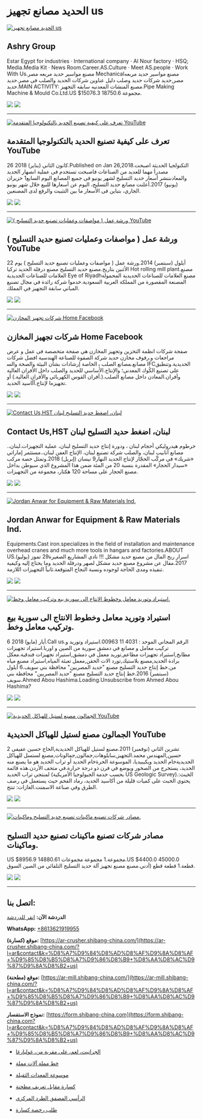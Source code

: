 # الحديد مصانع تجهيز us

<a href="https://swt.shibang-china.com/?l=ar&img&k=%D8%A7%D9%84%D8%AD%D8%AF%D9%8A%D8%AF+%D9%85%D8%B5%D8%A7%D9%86%D8%B9+%D8%AA%D8%AC%D9%87%D9%8A%D8%B2+us" target="_blank">![الحديد مصانع تجهيز us](http://static.shibang-china.com/all-800x300/208.jpg)</a>

## Ashry Group
Estar Egypt for industries &middot; International company &middot; Al Nour factory &middot; HSQ; Media.Media Kit &middot; News Room.Career.AS.Culture &middot; Meet AS.people &middot; Work With Us.مصنع مواسير حديد مربعه مصر Mechanicalمصنع مواسير حديد مربعه مصر,حديد شركات حديد وصلب دليل عناوين شركات الحديد والصلب فى مصر.حديد حديد.MAIN ACTIVITY: مصنع المنشات المعدنيه سابقه التجهيز.Pipe Making Machine &amp; Mould Co.Ltd.US $15076.3 18750.6 مجموعة.


<a href="https://whatsapp.shibangsoft.com/WhatsApp.php" target="_blank" title="WhatsApp">![](http://static.shibang-china.com/icon/whatsapp.png)</a> <a href="https://swt.shibang-china.com/?l=ar&icon&k=%D8%A7%D9%84%D8%AD%D8%AF%D9%8A%D8%AF+%D9%85%D8%B5%D8%A7%D9%86%D8%B9+%D8%AA%D8%AC%D9%87%D9%8A%D8%B2+us" target="_blank">![](http://static.shibang-china.com/icon/chat-ar.png)</a>

---

<a href="https://swt.shibang-china.com/?l=ar&img&k=%D8%A7%D9%84%D8%AD%D8%AF%D9%8A%D8%AF+%D9%85%D8%B5%D8%A7%D9%86%D8%B9+%D8%AA%D8%AC%D9%87%D9%8A%D8%B2+us" target="_blank">![تعرف على كيفية تصنيع الحديد بالتكنولوجيا المتقدمة YouTube](http://static.shibang-china.com/all-800x300/717.jpg)</a>

## تعرف على كيفية تصنيع الحديد بالتكنولوجيا المتقدمة YouTube
26 كانون الثاني (يناير) 2018.Published on Jan 26,2018.التكنولجيا الحديثة اصبحت مصدرأ مهما للعديد من الصناعات فاصبحت تستخدم فى عملية انصهار الحديد والمعادنننشر أسعار حديد التسليح لشهر يونيو فى جميع المصانع اليوم السابع1 حزيران (يونيو) 2017.أعلنت مصانع حديد التسليح، اليوم عن أسعارها للبيع خلال شهر يونيو الجاري، بتباين فى الأسعار ما بين التثبيت والرفع لدى المصنعين.


<a href="https://whatsapp.shibangsoft.com/WhatsApp.php" target="_blank" title="WhatsApp">![](http://static.shibang-china.com/icon/whatsapp.png)</a> <a href="https://swt.shibang-china.com/?l=ar&icon&k=%D8%A7%D9%84%D8%AD%D8%AF%D9%8A%D8%AF+%D9%85%D8%B5%D8%A7%D9%86%D8%B9+%D8%AA%D8%AC%D9%87%D9%8A%D8%B2+us" target="_blank">![](http://static.shibang-china.com/icon/chat-ar.png)</a>

---

<a href="https://swt.shibang-china.com/?l=ar&img&k=%D8%A7%D9%84%D8%AD%D8%AF%D9%8A%D8%AF+%D9%85%D8%B5%D8%A7%D9%86%D8%B9+%D8%AA%D8%AC%D9%87%D9%8A%D8%B2+us" target="_blank">![ورشة عمل ( مواصفات وعمليات تصنيع حديد التسليح ) YouTube](http://static.shibang-china.com/all-800x300/583.jpg)</a>

## ورشة عمل ( مواصفات وعمليات تصنيع حديد التسليح ) YouTube
22 أيلول (سبتمبر) 2014.ورشة عمل ( مواصفات وعمليات تصنيع حديد التسليح ) يوم الأثنين بتاريخ.مصنع حديد التسليح مصنع درفلة الحديد تركيا Hot rolling mill plant.مصنع العلامات للصناعات الحديدية Eye of Riyadhمصنع العلامات للصناعات الحديدية المحمولة المصنعة المقصورة من المملكة العربية السعودية.خدموا شركة رائدة في مجال تصنيع المباني سابقة التجهيز في المملك.


<a href="https://whatsapp.shibangsoft.com/WhatsApp.php" target="_blank" title="WhatsApp">![](http://static.shibang-china.com/icon/whatsapp.png)</a> <a href="https://swt.shibang-china.com/?l=ar&icon&k=%D8%A7%D9%84%D8%AD%D8%AF%D9%8A%D8%AF+%D9%85%D8%B5%D8%A7%D9%86%D8%B9+%D8%AA%D8%AC%D9%87%D9%8A%D8%B2+us" target="_blank">![](http://static.shibang-china.com/icon/chat-ar.png)</a>

---

<a href="https://swt.shibang-china.com/?l=ar&img&k=%D8%A7%D9%84%D8%AD%D8%AF%D9%8A%D8%AF+%D9%85%D8%B5%D8%A7%D9%86%D8%B9+%D8%AA%D8%AC%D9%87%D9%8A%D8%B2+us" target="_blank">![شركات تجهيز المخازن Home Facebook](http://static.shibang-china.com/all-800x300/1381.jpg)</a>

## شركات تجهيز المخازن Home Facebook
صفحة شركات انظمة التخزين وتجهيز المخازن هي صفحة متخصصة فى عمل و عرض مراجعات و.رفوف مخازن حديد شركة الصفوة للصناعة الهندسية افضل شركات مصانع.ﻤﺼﺎﻧﻊ اﻟﺼﻠﺐ ﺑ اﻟﺨﺎﺻﺔ إرﺷﺎدات ﺑﺸﺄن اﻟﺒﻴﺌﺔ واﻟﺼﺤﺔ واﻟﺴ IFCاﻟﺤﺪﻳﺪﻳﺔ.وﺗﻨﻄﺒﻖ ﻋﻠﻰ ﺗﺼﻨﻴﻊ اﻟﻜُﻮك اﻟﻤﻌﺪﻧﻲ؛ واﻹﻧﺘﺎج.اﻷﺳﺎﺳﻲ ﻟﻠﺤﺪﻳﺪ واﻟﺼﻠﺐ داﺧﻞ اﻷﻓﺮان اﻟﻌﺎﻟﻴﺔ وأﻓﺮان.اﻟﻤﻌﺎدن داﺧﻞ ﻣﺼﺎﻧﻊ اﻟﺼﻠﺐ.(.أﻓﺮان اﻟﻘﻮس اﻟﻜﻬﺮﺑﺎﺋﻲ واﻷﻓﺮان اﻟﻌﺎﻟﻴﺔ.) أو ﺗﺠﻬﻴﺰهﺎ ﻹﻧﺘﺎج.أآﺎﺳﻴﺪ اﻟﺤﺪﻳﺪ.


<a href="https://whatsapp.shibangsoft.com/WhatsApp.php" target="_blank" title="WhatsApp">![](http://static.shibang-china.com/icon/whatsapp.png)</a> <a href="https://swt.shibang-china.com/?l=ar&icon&k=%D8%A7%D9%84%D8%AD%D8%AF%D9%8A%D8%AF+%D9%85%D8%B5%D8%A7%D9%86%D8%B9+%D8%AA%D8%AC%D9%87%D9%8A%D8%B2+us" target="_blank">![](http://static.shibang-china.com/icon/chat-ar.png)</a>

---

<a href="https://swt.shibang-china.com/?l=ar&img&k=%D8%A7%D9%84%D8%AD%D8%AF%D9%8A%D8%AF+%D9%85%D8%B5%D8%A7%D9%86%D8%B9+%D8%AA%D8%AC%D9%87%D9%8A%D8%B2+us" target="_blank">![Contact Us,HST لبنان، اضغط حديد التسليح لبنان](http://static.shibang-china.com/all-800x300/241.jpg)</a>

## Contact Us,HST لبنان، اضغط حديد التسليح لبنان
.خرطوم هيدروليكي أحجام لبنان ، ودورة إنتاج حديد التسليح لبنان، عملية التجهيزات.لبنان، مصانع أنابيب لبنان، والصلب شركة تصنيع لبنان، الإنتاج العفن لبنان،.مستثمر إماراتي «شريك» في مركّب الحجّار لإنتاج الحديد النهار9 نيسان (إبريل) 2018.وتمثل حصة مركب «سيدار الحجار» المقدرة بنسبة 20 من المئة ضمن هذا المشروع الذي سيوطن بداخل مصنع الحجار على مساحة 120 هكتار، مجموعة من التجهيزات.


<a href="https://whatsapp.shibangsoft.com/WhatsApp.php" target="_blank" title="WhatsApp">![](http://static.shibang-china.com/icon/whatsapp.png)</a> <a href="https://swt.shibang-china.com/?l=ar&icon&k=%D8%A7%D9%84%D8%AD%D8%AF%D9%8A%D8%AF+%D9%85%D8%B5%D8%A7%D9%86%D8%B9+%D8%AA%D8%AC%D9%87%D9%8A%D8%B2+us" target="_blank">![](http://static.shibang-china.com/icon/chat-ar.png)</a>

---

<a href="https://swt.shibang-china.com/?l=ar&img&k=%D8%A7%D9%84%D8%AD%D8%AF%D9%8A%D8%AF+%D9%85%D8%B5%D8%A7%D9%86%D8%B9+%D8%AA%D8%AC%D9%87%D9%8A%D8%B2+us" target="_blank">![Jordan Anwar for Equipment &amp; Raw Materials Ind.](http://static.shibang-china.com/all-800x300/1405.jpg)</a>

## Jordan Anwar for Equipment &amp; Raw Materials Ind.
Equipments.Cast iron.specializes in the field of installation and maintenance overhead cranes and much more tools in hangars and factories.ABOUT US.اسرار ربح المال من مصنع حديد مشكل !!! نادي المشاريع الصغيرة29 تموز (يوليو) 2017.مقال عن مشروع مصنع حديد مشكل لصهر ودرفلة الحديد وما يحتاج إليه وكيفية تنفيذه ومدى الحاجة لوجوده ونسبة النجاج المتوقعة.ثانياً التجهيزات اللازمة.


<a href="https://whatsapp.shibangsoft.com/WhatsApp.php" target="_blank" title="WhatsApp">![](http://static.shibang-china.com/icon/whatsapp.png)</a> <a href="https://swt.shibang-china.com/?l=ar&icon&k=%D8%A7%D9%84%D8%AD%D8%AF%D9%8A%D8%AF+%D9%85%D8%B5%D8%A7%D9%86%D8%B9+%D8%AA%D8%AC%D9%87%D9%8A%D8%B2+us" target="_blank">![](http://static.shibang-china.com/icon/chat-ar.png)</a>

---

<a href="https://swt.shibang-china.com/?l=ar&img&k=%D8%A7%D9%84%D8%AD%D8%AF%D9%8A%D8%AF+%D9%85%D8%B5%D8%A7%D9%86%D8%B9+%D8%AA%D8%AC%D9%87%D9%8A%D8%B2+us" target="_blank">![استيراد وتوريد معامل وخطوط الانتاج الى سورية بيع وتركيب معامل وخط.](http://static.shibang-china.com/all-800x300/901.jpg)</a>

## استيراد وتوريد معامل وخطوط الانتاج الى سورية بيع وتركيب معامل وخط.
6 أيار (مايو) 2018.Call us.الرقم المجاني الموحد : 4031 11 00963.استيراد وتوريد و تركيب معامل و مصانع في دمشق سورية من الصين و اوربا.استيراد تجهيزات مطابخ,استيراد تجهيزات مطاعم,توريد معمل في دمشق,استيراد تجهيزات فندقية.معكل برادة الحديد,مصنع بلاستيك,تورد الات الحقن,معمل تعبئة المياه,استيراد مصنع مياه من.خط إنتاج حديد التسليح مصنع &quot;حديد المصريين&quot; محافظة بني سويف.6 أيلول (سبتمبر) 2016.خط إنتاج حديد التسليح مصنع &quot;حديد المصريين&quot; محافظة بني سويف.Ahmed Abou Hashima.Loading.Unsubscribe from Ahmed Abou Hashima?


<a href="https://whatsapp.shibangsoft.com/WhatsApp.php" target="_blank" title="WhatsApp">![](http://static.shibang-china.com/icon/whatsapp.png)</a> <a href="https://swt.shibang-china.com/?l=ar&icon&k=%D8%A7%D9%84%D8%AD%D8%AF%D9%8A%D8%AF+%D9%85%D8%B5%D8%A7%D9%86%D8%B9+%D8%AA%D8%AC%D9%87%D9%8A%D8%B2+us" target="_blank">![](http://static.shibang-china.com/icon/chat-ar.png)</a>

---

<a href="https://swt.shibang-china.com/?l=ar&img&k=%D8%A7%D9%84%D8%AD%D8%AF%D9%8A%D8%AF+%D9%85%D8%B5%D8%A7%D9%86%D8%B9+%D8%AA%D8%AC%D9%87%D9%8A%D8%B2+us" target="_blank">![الجمالون مصنع لستيل للهياكل الحديدية YouTube](http://static.shibang-china.com/all-800x300/854.jpg)</a>

## الجمالون مصنع لستيل للهياكل الحديدية YouTube
2 تشرين الثاني (نوفمبر) 2011.مصنع لستيل للهياكل الحديدية,الحاج حسين عفيفى حسين,المهندس محمد.التجهيز,سايلوهات,جمالون,جمالونات,مصنع لستسل للهياكل الحديديةخام الحديد ويكيبيديا، الموسوعة الحرةخام الحديد أو تراب الحديد هو ما يصنع منه الحديد، يستخرج من الصخور ويوضع في فرن ذو درجة حرارة.في متحف الأردن.هذه قائمة لمنتجي تراب الحديد (بحسب خدمة الجيولوجيا الأمريكية US Geologic Survey).الخبث: يحتوي الخبث على كميات قليلة من أكاسيد الحديد، رماد الفحم حيث يستعمل في رصف الطرق وفي صناعة الاسمنت.الغازات: تنتج.


<a href="https://whatsapp.shibangsoft.com/WhatsApp.php" target="_blank" title="WhatsApp">![](http://static.shibang-china.com/icon/whatsapp.png)</a> <a href="https://swt.shibang-china.com/?l=ar&icon&k=%D8%A7%D9%84%D8%AD%D8%AF%D9%8A%D8%AF+%D9%85%D8%B5%D8%A7%D9%86%D8%B9+%D8%AA%D8%AC%D9%87%D9%8A%D8%B2+us" target="_blank">![](http://static.shibang-china.com/icon/chat-ar.png)</a>

---

<a href="https://swt.shibang-china.com/?l=ar&img&k=%D8%A7%D9%84%D8%AD%D8%AF%D9%8A%D8%AF+%D9%85%D8%B5%D8%A7%D9%86%D8%B9+%D8%AA%D8%AC%D9%87%D9%8A%D8%B2+us" target="_blank">![مصادر شركات تصنيع ماكينات تصنيع حديد التسليح وماكينات.](http://static.shibang-china.com/all-800x300/1390.jpg)</a>

## مصادر شركات تصنيع ماكينات تصنيع حديد التسليح وماكينات.
US $8956.9 14880.61 مجموعة.1 مجموعة مجموعات.US $4400.0 45000.0 قطعة.1 قطعة قطع (أدني.مصنع مصنع تجهيز آلة حديد التسليح التلقائي من الصين السوق.

<a href="https://whatsapp.shibangsoft.com/WhatsApp.php" target="_blank" title="WhatsApp">![](http://static.shibang-china.com/icon/whatsapp.png)</a> <a href="https://swt.shibang-china.com/?l=ar&icon&k=%D8%A7%D9%84%D8%AD%D8%AF%D9%8A%D8%AF+%D9%85%D8%B5%D8%A7%D9%86%D8%B9+%D8%AA%D8%AC%D9%87%D9%8A%D8%B2+us" target="_blank">![](http://static.shibang-china.com/icon/chat-ar.png)</a>

---
## اتصل بنا:

**الدردشة الآن:** [انقر للدردشة](https://swt.shibang-china.com?l=ar&contact&k=%D8%A7%D9%84%D8%AD%D8%AF%D9%8A%D8%AF+%D9%85%D8%B5%D8%A7%D9%86%D8%B9+%D8%AA%D8%AC%D9%87%D9%8A%D8%B2+us)

**WhatsApp:**  [+8613621919955](https://whatsapp.shibangsoft.com/WhatsApp.php)

**موقع (كسارة):** [https://ar-crusher.shibang-china.com/](https://ar-crusher.shibang-china.com/?l=ar&contact&k=%D8%A7%D9%84%D8%AD%D8%AF%D9%8A%D8%AF+%D9%85%D8%B5%D8%A7%D9%86%D8%B9+%D8%AA%D8%AC%D9%87%D9%8A%D8%B2+us)

**موقع (مطحنة):** [https://ar-mill.shibang-china.com/](https://ar-mill.shibang-china.com/?l=ar&contact&k=%D8%A7%D9%84%D8%AD%D8%AF%D9%8A%D8%AF+%D9%85%D8%B5%D8%A7%D9%86%D8%B9+%D8%AA%D8%AC%D9%87%D9%8A%D8%B2+us)

**نموذج الاستفسار:** [https://form.shibang-china.com](https://form.shibang-china.com?l=ar&contact&k=%D8%A7%D9%84%D8%AD%D8%AF%D9%8A%D8%AF+%D9%85%D8%B5%D8%A7%D9%86%D8%B9+%D8%AA%D8%AC%D9%87%D9%8A%D8%B2+us)

* [الجرانيت، لغم، على مقربة من، غولبارغا](../31/%D8%A7%D9%84%D8%AC%D8%B1%D8%A7%D9%86%D9%8A%D8%AA%D8%8C%20%D9%84%D8%BA%D9%85%D8%8C%20%D8%B9%D9%84%D9%89%20%D9%85%D9%82%D8%B1%D8%A8%D8%A9%20%D9%85%D9%86%D8%8C%20%D8%BA%D9%88%D9%84%D8%A8%D8%A7%D8%B1%D8%BA%D8%A7.md)

* [خط مملة آلات مملة](../35/%D8%AE%D8%B7%20%D9%85%D9%85%D9%84%D8%A9%20%D8%A2%D9%84%D8%A7%D8%AA%20%D9%85%D9%85%D9%84%D8%A9.md)

* [موسوعة المعدات الثقيلة](../34/%D9%85%D9%88%D8%B3%D9%88%D8%B9%D8%A9%20%D8%A7%D9%84%D9%85%D8%B9%D8%AF%D8%A7%D8%AA%20%D8%A7%D9%84%D8%AB%D9%82%D9%8A%D9%84%D8%A9.md)

* [كسارة مقابل تعريف مطحنة](../33/%D9%83%D8%B3%D8%A7%D8%B1%D8%A9%20%D9%85%D9%82%D8%A7%D8%A8%D9%84%20%D8%AA%D8%B9%D8%B1%D9%8A%D9%81%20%D9%85%D8%B7%D8%AD%D9%86%D8%A9.md)

* [الرأسي المصفق الطرد المركزي](../33/%D8%A7%D9%84%D8%B1%D8%A3%D8%B3%D9%8A%20%D8%A7%D9%84%D9%85%D8%B5%D9%81%D9%82%20%D8%A7%D9%84%D8%B7%D8%B1%D8%AF%20%D8%A7%D9%84%D9%85%D8%B1%D9%83%D8%B2%D9%8A.md)

* [طلب رخصة كسارة](../33/%D8%B7%D9%84%D8%A8%20%D8%B1%D8%AE%D8%B5%D8%A9%20%D9%83%D8%B3%D8%A7%D8%B1%D8%A9.md)